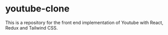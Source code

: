 # youtube-clone
This is a repository for the front end implementation of Youtube with React, Redux and Tailwind CSS.
